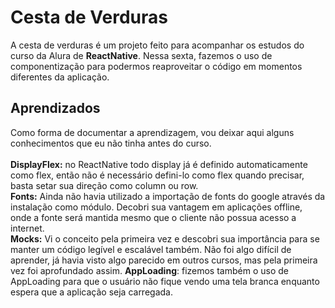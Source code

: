 <h1>Cesta de Verduras</h1>
<p>A cesta de verduras é um projeto feito para acompanhar os estudos do curso da Alura de <strong> ReactNative</strong>. Nessa sexta, fazemos o uso de componentização para podermos reaproveitar o código em momentos diferentes da aplicação.</p>

<h2>Aprendizados</h2>
<p>Como forma de documentar a aprendizagem, vou deixar aqui alguns conhecimentos que eu não tinha antes do curso.<br><br>
<strong>DisplayFlex:</strong> no ReactNative todo display já é definido automaticamente como flex, então não é necessário defini-lo como flex quando precisar, basta setar sua direção como column ou row. <br>
<strong>Fonts:</strong> Ainda não havia utilizado a importação de fonts do google através da instalação como módulo. Decobri sua vantagem em aplicações offline, onde a fonte será mantida mesmo que o cliente não possua acesso a internet.<br>
<strong>Mocks:</strong> Vi o conceito pela primeira vez e descobri sua importância para se manter um código legível e escalável também. Não foi algo difícil de aprender, já havia visto algo parecido em outros cursos, mas pela primeira vez foi aprofundado assim.
<strong>AppLoading</strong>: fizemos também o uso de AppLoading para que o usuário não fique vendo uma tela branca enquanto espera que a aplicação seja carregada.
</p>